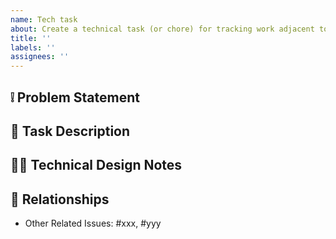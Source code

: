 ```yaml
---
name: Tech task
about: Create a technical task (or chore) for tracking work adjacent to features. 
title: ''
labels: ''
assignees: ''
---
```

## ❕ Problem Statement

<!-- Clearly describe what the problem this tech task is attempting to address. -->

## 💬 Task Description

<!-- A clear and concise description of the task. -->

## 👩‍🔧 Technical Design Notes

<!-- Provide any technical design notes here. -->

## 🤝 Relationships

- Other Related Issues: #xxx, #yyy
